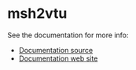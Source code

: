 # msh2vtu

See the documentation for more info:

- [Documentation source](../../docs/user-guide/msh2vtu.md)
- [Documentation web site](https://ogs.ogs.xyz/tools/ogstools/user-guide/msh2vtu.html)

